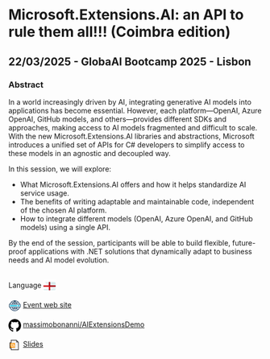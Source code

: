 # Microsoft.Extensions.AI: an API to rule them all!!! (Coimbra edition)
##  22/03/2025 - GlobaAI Bootcamp 2025 - Lisbon
### Abstract 
In a world increasingly driven by AI, integrating generative AI models into applications has become essential. However, each platform—OpenAI, Azure OpenAI, GitHub models, and others—provides different SDKs and approaches, making access to AI models fragmented and difficult to scale.
With the new Microsoft.Extensions.AI libraries and abstractions, Microsoft introduces a unified set of APIs for C# developers to simplify access to these models in an agnostic and decoupled way.

In this session, we will explore:
- What Microsoft.Extensions.AI offers and how it helps standardize AI service usage.
- The benefits of writing adaptable and maintainable code, independent of the chosen AI platform.
- How to integrate different models (OpenAI, Azure OpenAI, and GitHub models) using a single API.
 
By the end of the session, participants will be able to build flexible, future-proof applications with .NET solutions that dynamically adapt to business needs and AI model evolution.

<br/>
Language <img width="25" src="https://raw.githubusercontent.com/massimobonanni/massimobonanni/master/images/flagengland.svg" style="vertical-align:middle">

<br/>
<p>
<img width="25" src="https://raw.githubusercontent.com/massimobonanni/massimobonanni/master/images/eventwebsite.svg" style="vertical-align:middle"> 
<a href="https://globalaippbootcamps2025.sessionize.com/">Event web site</a>
</p>

<p>
<img width="25" src="https://raw.githubusercontent.com/massimobonanni/massimobonanni/master/images/github.svg" style="vertical-align:middle"> 
<a href="https://github.com/massimobonanni/AIExtensionsDemo" target="_blank">massimobonanni/AIExtensionsDemo
</a>
</p>

<p>
<img width="25" src="https://raw.githubusercontent.com/massimobonanni/massimobonanni/master/images/slides.svg" style="vertical-align:middle"> 
<a href="https://raw.githubusercontent.com/massimobonanni/massimobonanni/master/slides/GlobalAI2025-Lisbon.pdf">Slides</a>
</p>
<br/>


